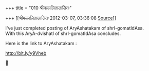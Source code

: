 +++
title = "010 श्रीमल्ललितालालितः"

+++
[[श्रीमल्ललितालालितः	2012-03-07, 03:36:08 [Source](https://groups.google.com/g/samskrita/c/WtY0VstQTq0)]]



I've just completed posting of AryAshatakam of shrI-gomatIdAsa.  
With this AryA-dvishatI of shrI-gomatIdAsa concludes.

Here is the link to AryAshatakam :

<http://bit.ly/y9Vheb>  



